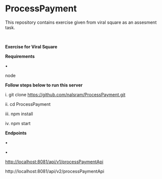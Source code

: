 # ProcessPayment
This repository contains exercise given from viral square as an assesment task.

﻿

**Exercise for Viral Square**

**Requirements**

•

node

**Follow steps below to run this server**

i. git clone <https://github.com/nalsram/ProcessPayment.git>

ii. cd ProcessPayment

iii. npm install

iv. npm start

**Endpoints**

•

•

[http://localhost:8081/api/v1/processPaymentApi](http://localhost:8081/api/v1/processPaymentApi)

http://localhost:8081/api/v2/processPaymentApi

